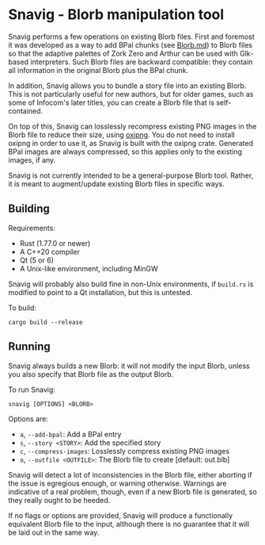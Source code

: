 # Snavig - Blorb manipulation tool

Snavig performs a few operations on existing Blorb files. First and foremost it
was developed as a way to add BPal chunks (see [Blorb.md](Blorb.md)) to Blorb
files so that the adaptive palettes of Zork Zero and Arthur can be used with
Glk-based interpreters. Such Blorb files are backward compatible: they contain
all information in the original Blorb plus the BPal chunk.

In addition, Snavig allows you to bundle a story file into an existing Blorb.
This is not particularly useful for new authors, but for older games, such as
some of Infocom's later titles, you can create a Blorb file that is
self-contained.

On top of this, Snavig can losslessly recompress existing PNG images in the
Blorb file to reduce their size, using [oxipng](https://github.com/shssoichiro/oxipng).
You do not need to install oxipng in order to use it, as Snavig is built with
the oxipng crate. Generated BPal images are always compressed, so this applies
only to the existing images, if any.

Snavig is not currently intended to be a general-purpose Blorb tool. Rather, it
is meant to augment/update existing Blorb files in specific ways.

## Building

Requirements:

* Rust (1.77.0 or newer)
* A C++20 compiler
* Qt (5 or 6)
* A Unix-like environment, including MinGW

Snavig will probably also build fine in non-Unix environments, if `build.rs` is
modified to point to a Qt installation, but this is untested.

To build:

    cargo build --release

## Running

Snavig always builds a new Blorb: it will not modify the input Blorb, unless you
also specify that Blorb file as the output Blorb.

To run Snavig:

    snavig [OPTIONS] <BLORB>

Options are:

* `a`, `--add-bpal`: Add a BPal entry
* `s`, `--story <STORY>`: Add the specified story
* `c`, `--compress-images`: Losslessly compress existing PNG images
* `o`, `--outfile <OUTFILE>`: The Blorb file to create [default: out.blb]

Snavig will detect a lot of inconsistencies in the Blorb file, either aborting
if the issue is egregious enough, or warning otherwise. Warnings are indicative
of a real problem, though, even if a new Blorb file is generated, so they really
ought to be heeded.

If no flags or options are provided, Snavig will produce a functionally
equivalent Blorb file to the input, although there is no guarantee that it will
be laid out in the same way.

